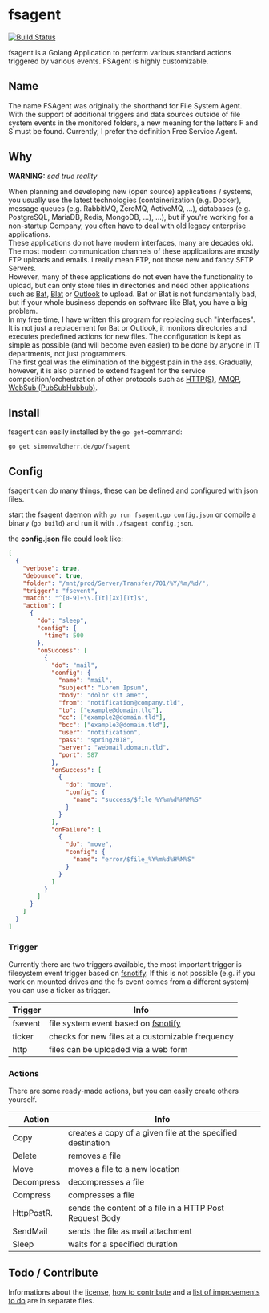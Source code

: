 # fsagent

[![Build Status](https://travis-ci.org/SimonWaldherr/fsagent.svg?branch=master)](https://travis-ci.org/SimonWaldherr/fsagent)  

fsagent is a Golang Application to perform various standard actions triggered by various events. FSAgent is highly customizable.

## Name

The name FSAgent was originally the shorthand for File System Agent.  
With the support of additional triggers and data sources outside of file system events in the monitored folders, a new meaning for the letters F and S must be found. 
Currently, I prefer the definition Free Service Agent. 

## Why

**WARNING:** *sad true reality*  

When planning and developing new (open source) applications / systems, you usually use the latest technologies (containerization (e.g. Docker), message queues (e.g. RabbitMQ, ZeroMQ, ActiveMQ, ...), databases (e.g. PostgreSQL, MariaDB, Redis, MongoDB, ...), ...), but if you're working for a non-startup Company, you often have to deal with old legacy enterprise applications.  
These applications do not have modern interfaces, many are decades old. The most modern communication channels of these applications are mostly FTP uploads and emails.
I really mean FTP, not those new and fancy SFTP Servers.  
However, many of these applications do not even have the functionality to upload, but can only store files in directories and need other applications such as [Bat](https://en.wikipedia.org/wiki/The_Bat!), [Blat](http://www.blat.net) or [Outlook](https://en.wikipedia.org/wiki/Microsoft_Outlook) to upload. 
Bat or Blat is not fundamentally bad, but if your whole business depends on software like Blat, you have a big problem.  
In my free time, I have written this program for replacing such "interfaces". It is not just a replacement for Bat or Outlook, it monitors directories and executes predefined actions for new files. 
The configuration is kept as simple as possible (and will become even easier) to be done by anyone in IT departments, not just programmers.  
The first goal was the elimination of the biggest pain in the ass. 
Gradually, however, it is also planned to extend fsagent for the service composition/orchestration of other protocols such as [HTTP(S)](https://en.wikipedia.org/wiki/Hypertext_Transfer_Protocol), [AMQP](https://en.wikipedia.org/wiki/Advanced_Message_Queuing_Protocol), [WebSub (PubSubHubbub)](https://en.wikipedia.org/wiki/WebSub).  

## Install

fsagent can easily installed by the ```go get```-command:

```go get simonwaldherr.de/go/fsagent```

## Config

fsagent can do many things, these can be defined and configured with json files.

start the fsagent daemon with ```go run fsagent.go config.json``` or compile a binary (```go build```) and run it with ```./fsagent config.json```.

the **config.json** file could look like:
```json
[
  {
    "verbose": true,
    "debounce": true,
    "folder": "/mnt/prod/Server/Transfer/701/%Y/%m/%d/",
    "trigger": "fsevent",
    "match": "^[0-9]+\\.[Tt][Xx][Tt]$",
    "action": [
      {
        "do": "sleep",
        "config": {
          "time": 500
        },
        "onSuccess": [
          {
            "do": "mail",
            "config": {
              "name": "mail",
              "subject": "Lorem Ipsum",
              "body": "dolor sit amet",
              "from": "notification@company.tld",
              "to": ["example@domain.tld"],
              "cc": ["example2@domain.tld"],
              "bcc": ["example3@domain.tld"],
              "user": "notification",
              "pass": "spring2018",
              "server": "webmail.domain.tld",
              "port": 587
            },
            "onSuccess": [
              {
                "do": "move",
                "config": {
                  "name": "success/$file_%Y%m%d%H%M%S"
                }
              }
            ],
            "onFailure": [
              {
                "do": "move",
                "config": {
                  "name": "error/$file_%Y%m%d%H%M%S"
                }
              }
            ]
          }
        ]
      }
    ]
  }
]
```

### Trigger

Currently there are two triggers available, the most important trigger is filesystem event trigger based on [fsnotify](github.com/fsnotify/fsnotify).
If this is not possible (e.g. if you work on mounted drives and the fs event comes from a different system) you can use a ticker as trigger.

Trigger | Info
--------|------
fsevent | file system event based on [fsnotify](github.com/fsnotify/fsnotify)
ticker  | checks for new files at a customizable frequency 
http    | files can be uploaded via a web form

### Actions

There are some ready-made actions, but you can easily create others yourself.

Action     | Info
-----------|------
Copy       | creates a copy of a given file at the specified destination
Delete     | removes a file
Move       | moves a file to a new location
Decompress | decompresses a file
Compress   | compresses a file
HttpPostR. | sends the content of a file in a HTTP Post Request Body
SendMail   | sends the file as mail attachment
Sleep      | waits for a specified duration

## Todo / Contribute

Informations about the [license](https://github.com/SimonWaldherr/fsagent/blob/master/LICENSE), [how to contribute](https://github.com/SimonWaldherr/fsagent/blob/master/CONTRIBUTING.md) and a [list of improvements to do](https://github.com/SimonWaldherr/fsagent/blob/master/TODO.md) are in separate files.
